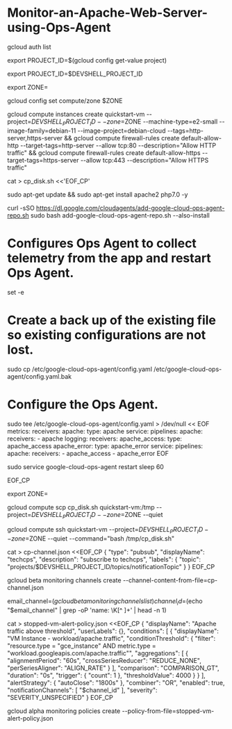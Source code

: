 # Monitor-an-Apache-Web-Server-using-Ops-Agent


gcloud auth list

export PROJECT_ID=$(gcloud config get-value project)

export PROJECT_ID=$DEVSHELL_PROJECT_ID

export ZONE=

gcloud config set compute/zone $ZONE

gcloud compute instances create quickstart-vm --project=$DEVSHELL_PROJECT_ID --zone=$ZONE --machine-type=e2-small --image-family=debian-11 --image-project=debian-cloud --tags=http-server,https-server && gcloud compute firewall-rules create default-allow-http --target-tags=http-server --allow tcp:80 --description="Allow HTTP traffic" && gcloud compute firewall-rules create default-allow-https --target-tags=https-server --allow tcp:443 --description="Allow HTTPS traffic"


cat > cp_disk.sh <<'EOF_CP'

sudo apt-get update && sudo apt-get install apache2 php7.0 -y

curl -sSO https://dl.google.com/cloudagents/add-google-cloud-ops-agent-repo.sh
sudo bash add-google-cloud-ops-agent-repo.sh --also-install

# Configures Ops Agent to collect telemetry from the app and restart Ops Agent.

set -e

# Create a back up of the existing file so existing configurations are not lost.
sudo cp /etc/google-cloud-ops-agent/config.yaml /etc/google-cloud-ops-agent/config.yaml.bak

# Configure the Ops Agent.
sudo tee /etc/google-cloud-ops-agent/config.yaml > /dev/null << EOF
metrics:
  receivers:
    apache:
      type: apache
  service:
    pipelines:
      apache:
        receivers:
          - apache
logging:
  receivers:
    apache_access:
      type: apache_access
    apache_error:
      type: apache_error
  service:
    pipelines:
      apache:
        receivers:
          - apache_access
          - apache_error
EOF

sudo service google-cloud-ops-agent restart
sleep 60

EOF_CP

export ZONE=

gcloud compute scp cp_disk.sh quickstart-vm:/tmp --project=$DEVSHELL_PROJECT_ID --zone=$ZONE --quiet

gcloud compute ssh quickstart-vm --project=$DEVSHELL_PROJECT_ID --zone=$ZONE --quiet --command="bash /tmp/cp_disk.sh"



cat > cp-channel.json <<EOF_CP
{
  "type": "pubsub",
  "displayName": "techcps",
  "description": "subscribe to techcps",
  "labels": {
    "topic": "projects/$DEVSHELL_PROJECT_ID/topics/notificationTopic"
  }
}
EOF_CP


gcloud beta monitoring channels create --channel-content-from-file=cp-channel.json


email_channel=$(gcloud beta monitoring channels list)
channel_id=$(echo "$email_channel" | grep -oP 'name: \K[^ ]+' | head -n 1)


cat > stopped-vm-alert-policy.json <<EOF_CP
{
  "displayName": "Apache traffic above threshold",
  "userLabels": {},
  "conditions": [
    {
      "displayName": "VM Instance - workload/apache.traffic",
      "conditionThreshold": {
        "filter": "resource.type = \"gce_instance\" AND metric.type = \"workload.googleapis.com/apache.traffic\"",
        "aggregations": [
          {
            "alignmentPeriod": "60s",
            "crossSeriesReducer": "REDUCE_NONE",
            "perSeriesAligner": "ALIGN_RATE"
          }
        ],
        "comparison": "COMPARISON_GT",
        "duration": "0s",
        "trigger": {
          "count": 1
        },
        "thresholdValue": 4000
      }
    }
  ],
  "alertStrategy": {
    "autoClose": "1800s"
  },
  "combiner": "OR",
  "enabled": true,
  "notificationChannels": [
    "$channel_id"
  ],
  "severity": "SEVERITY_UNSPECIFIED"
}
EOF_CP


gcloud alpha monitoring policies create --policy-from-file=stopped-vm-alert-policy.json

